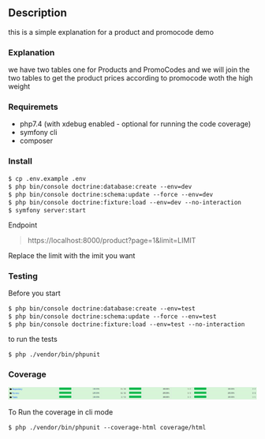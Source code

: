 ## Description
this is a simple explanation for a product and promocode demo

### Explanation
we have two tables one for Products and PromoCodes and we will join the two tables to get the product prices according to promocode woth the high weight

### Requiremets
- php7.4 (with xdebug enabled - optional for running the code coverage)
- symfony cli
- composer

### Install
```shell script
$ cp .env.example .env
$ php bin/console doctrine:database:create --env=dev
$ php bin/console doctrine:schema:update --force --env=dev
$ php bin/console doctrine:fixture:load --env=dev --no-interaction
$ symfony server:start
```
Endpoint

> https://localhost:8000/product?page=1&limit=LIMIT

Replace the limit with the imit you want  


### Testing
Before you start
```shell script
$ php bin/console doctrine:database:create --env=test
$ php bin/console doctrine:schema:update --force --env=test
$ php bin/console doctrine:fixture:load --env=test --no-interaction
```
to run the tests
```shell script
$ php ./vendor/bin/phpunit
```

### Coverage
<p align="center">
    <img src="https://github.com/aa-ahmed-aa/ProductWithPromoCode/blob/master/1.png" alt="Coverage is awesome"/>
</p>

To Run the coverage in cli mode
```shell script
$ php ./vendor/bin/phpunit --coverage-html coverage/html
```
